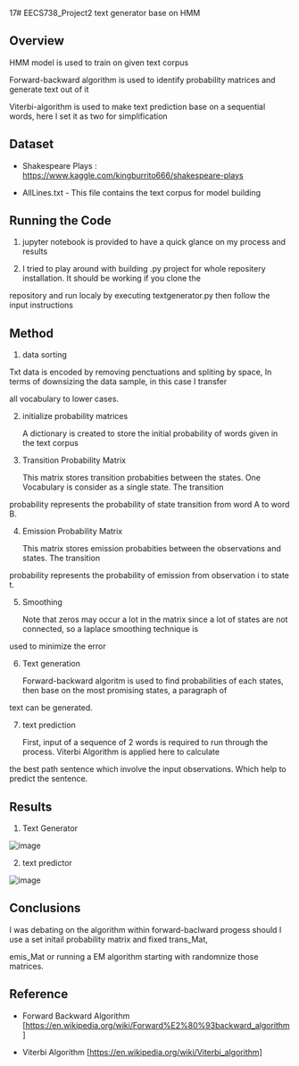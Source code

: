 17# EECS738_Project2
text generator base on HMM

## Overview

HMM model is used to train on given text corpus

Forward-backward algorithm is used to identify probability matrices and generate text out of it

Viterbi-algorithm is used to make text prediction base on a sequential words, here I set it as two for simplification

## Dataset

- Shakespeare Plays : https://www.kaggle.com/kingburrito666/shakespeare-plays

- AllLines.txt - This file contains the text corpus for model building

## Running the Code

1. jupyter notebook is provided to have a quick glance on my process and results

2. I tried to play around with building .py project for whole repositery installation. It should be working if you clone the 
 
repository and run localy by executing textgenerator.py then follow the input instructions

## Method

1. data sorting
  
  Txt data is encoded by removing penctuations and spliting by space, In terms of downsizing the data sample, in this case I transfer 
  
all vocabulary to lower cases.  

2. initialize probability matrices
  
    A dictionary is created to store the initial probability of words given in the text corpus

3. Transition Probability Matrix
    
    This matrix stores transition probabities between the states. One Vocabulary is consider as a single state. The transition 
   
probability represents the probability of state transition from word A to word B.

4. Emission Probability Matrix

    This matrix stores emission probabities between the observations and states. The transition 
    
probability represents the probability of emission from observation i to state t.

5. Smoothing

    Note that zeros may occur a lot in the matrix since a lot of states are not connected, so a laplace smoothing technique is 
    
used to minimize the error

6. Text generation

    Forward-backward algoritm is used to find probabilities of each states, then base on the most promising states, a paragraph of 
    
text can be generated.

7. text prediction
    
    First, input of a sequence of 2 words is required to run through the process. Viterbi Algorithm is applied here to calculate 
    
the best path sentence which involve the input observations. Which help to predict the sentence.

## Results

1. Text Generator

![image](https://user-images.githubusercontent.com/42806161/112563582-a60f2f80-8da7-11eb-8e63-139086df0c13.png)

2. text predictor

![image](https://user-images.githubusercontent.com/42806161/112563631-b921ff80-8da7-11eb-8d21-6555a8b79d1c.png)

## Conclusions

I was debating on the algorithm within forward-baclward progess should I use a set initail probability matrix and fixed trans_Mat, 

emis_Mat or running a EM algorithm starting with randomnize those matrices.

## Reference

* Forward Backward Algorithm [https://en.wikipedia.org/wiki/Forward%E2%80%93backward_algorithm]

* Viterbi Algorithm [https://en.wikipedia.org/wiki/Viterbi_algorithm]

